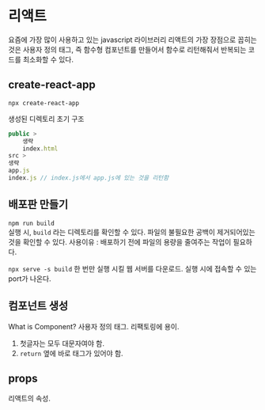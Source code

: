 # 리액트
요즘에 가장 많이 사용하고 있는 javascript 라이브러리
리액트의 가장 장점으로 꼽히는 것은 사용자 정의 태그, 즉 함수형 컴포넌트를 만들어서 함수로 리턴해줘서 반복되는 코드를 최소화할 수 있다.

## create-react-app
`npx create-react-app`

생성된 디렉토리 초기 구조
```jsx
public > 
	생략
	index.html 
src >
생략
app.js 
index.js // index.js에서 app.js에 있는 것을 리턴함
```

## 배포판 만들기
`npm run build`  
실행 시, `build` 라는 디렉토리를 확인할 수 있다. 파일의 불필요한 공백이 제거되어있는 것을 확인할 수 있다.
사용이유 : 배포하기 전에 파일의 용량을 줄여주는 작업이 필요하다. 

`npx serve -s build`
한 번만 실행 시킬 웹 서버를 다운로드. 실행 시에 접속할 수 있는 port가 나온다.


## 컴포넌트 생성
What is Component? 사용자 정의 태그. 리팩토링에 용이.
1. 첫글자는 모두 대문자여야 함.
2. `return` 옆에 바로 태그가 있어야 함.


## props
리액트의 속성. 